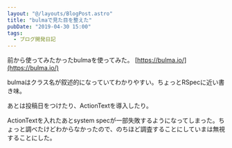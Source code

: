 ```yaml
---
layout: "@/layouts/BlogPost.astro"
title: "bulmaで見た目を整えた"
pubDate: "2019-04-30 15:00"
tags:
  - ブログ開発日記
---
```


前から使ってみたかったbulmaを使ってみた。
[https://bulma.io/](https://bulma.io/)

bulmaはクラス名が叙述的になっていてわかりやすい。ちょっとRSpecに近い書き味。

あとは投稿日をつけたり、ActionTextを導入したり。

ActionTextを入れたあとsystem specが一部失敗するようになってしまった。ちょっと調べたけどわからなかったので、のちほど調査することにしていまは無視することにした。
